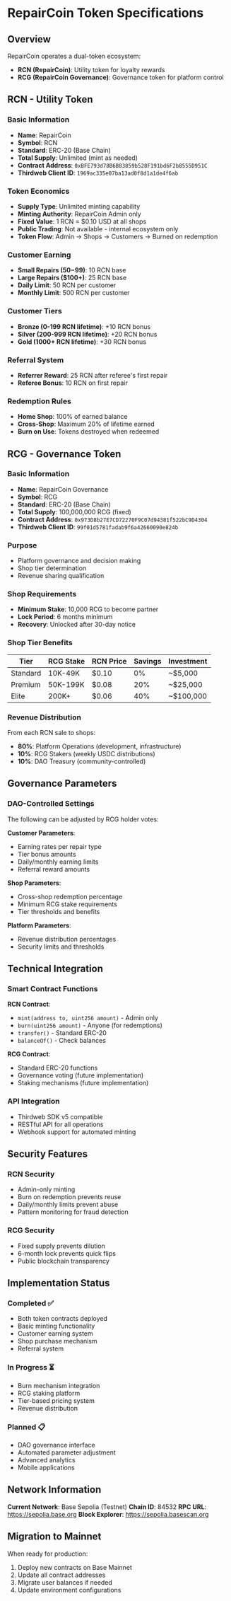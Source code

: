 # RepairCoin Token Specifications

## Overview

RepairCoin operates a dual-token ecosystem:
- **RCN (RepairCoin)**: Utility token for loyalty rewards
- **RCG (RepairCoin Governance)**: Governance token for platform control

## RCN - Utility Token

### Basic Information
- **Name**: RepairCoin
- **Symbol**: RCN
- **Standard**: ERC-20 (Base Chain)
- **Total Supply**: Unlimited (mint as needed)
- **Contract Address**: `0xBFE793d78B6B83859b528F191bd6F2b8555D951C`
- **Thirdweb Client ID**: `1969ac335e07ba13ad0f8d1a1de4f6ab`

### Token Economics
- **Supply Type**: Unlimited minting capability
- **Minting Authority**: RepairCoin Admin only
- **Fixed Value**: 1 RCN = $0.10 USD at all shops
- **Public Trading**: Not available - internal ecosystem only
- **Token Flow**: Admin → Shops → Customers → Burned on redemption

### Customer Earning
- **Small Repairs ($50-$99)**: 10 RCN base
- **Large Repairs ($100+)**: 25 RCN base
- **Daily Limit**: 50 RCN per customer
- **Monthly Limit**: 500 RCN per customer

### Customer Tiers
- **Bronze (0-199 RCN lifetime)**: +10 RCN bonus
- **Silver (200-999 RCN lifetime)**: +20 RCN bonus
- **Gold (1000+ RCN lifetime)**: +30 RCN bonus

### Referral System
- **Referrer Reward**: 25 RCN after referee's first repair
- **Referee Bonus**: 10 RCN on first repair

### Redemption Rules
- **Home Shop**: 100% of earned balance
- **Cross-Shop**: Maximum 20% of lifetime earned
- **Burn on Use**: Tokens destroyed when redeemed

## RCG - Governance Token

### Basic Information
- **Name**: RepairCoin Governance
- **Symbol**: RCG
- **Standard**: ERC-20 (Base Chain)
- **Total Supply**: 100,000,000 RCG (fixed)
- **Contract Address**: `0x973D8b27E7CD72270F9C07d94381f522bC9D4304`
- **Thirdweb Client ID**: `99f01d5781fadab9f6a42660090e824b`

### Purpose
- Platform governance and decision making
- Shop tier determination
- Revenue sharing qualification

### Shop Requirements
- **Minimum Stake**: 10,000 RCG to become partner
- **Lock Period**: 6 months minimum
- **Recovery**: Unlocked after 30-day notice

### Shop Tier Benefits

| Tier | RCG Stake | RCN Price | Savings | Investment |
|------|-----------|-----------|---------|------------|
| Standard | 10K-49K | $0.10 | 0% | ~$5,000 |
| Premium | 50K-199K | $0.08 | 20% | ~$25,000 |
| Elite | 200K+ | $0.06 | 40% | ~$100,000 |

### Revenue Distribution

From each RCN sale to shops:
- **80%**: Platform Operations (development, infrastructure)
- **10%**: RCG Stakers (weekly USDC distributions)
- **10%**: DAO Treasury (community-controlled)

## Governance Parameters

### DAO-Controlled Settings
The following can be adjusted by RCG holder votes:

**Customer Parameters**:
- Earning rates per repair type
- Tier bonus amounts
- Daily/monthly earning limits
- Referral reward amounts

**Shop Parameters**:
- Cross-shop redemption percentage
- Minimum RCG stake requirements
- Tier thresholds and benefits

**Platform Parameters**:
- Revenue distribution percentages
- Security limits and thresholds

## Technical Integration

### Smart Contract Functions
**RCN Contract**:
- `mint(address to, uint256 amount)` - Admin only
- `burn(uint256 amount)` - Anyone (for redemptions)
- `transfer()` - Standard ERC-20
- `balanceOf()` - Check balances

**RCG Contract**:
- Standard ERC-20 functions
- Governance voting (future implementation)
- Staking mechanisms (future implementation)

### API Integration
- Thirdweb SDK v5 compatible
- RESTful API for all operations
- Webhook support for automated minting

## Security Features

### RCN Security
- Admin-only minting
- Burn on redemption prevents reuse
- Daily/monthly limits prevent abuse
- Pattern monitoring for fraud detection

### RCG Security
- Fixed supply prevents dilution
- 6-month lock prevents quick flips
- Public blockchain transparency

## Implementation Status

### Completed ✅
- Both token contracts deployed
- Basic minting functionality
- Customer earning system
- Shop purchase mechanism
- Referral system

### In Progress ⏳
- Burn mechanism integration
- RCG staking platform
- Tier-based pricing system
- Revenue distribution

### Planned 📋
- DAO governance interface
- Automated parameter adjustment
- Advanced analytics
- Mobile applications

## Network Information

**Current Network**: Base Sepolia (Testnet)
**Chain ID**: 84532
**RPC URL**: https://sepolia.base.org
**Block Explorer**: https://sepolia.basescan.org

## Migration to Mainnet

When ready for production:
1. Deploy new contracts on Base Mainnet
2. Update all contract addresses
3. Migrate user balances if needed
4. Update environment configurations